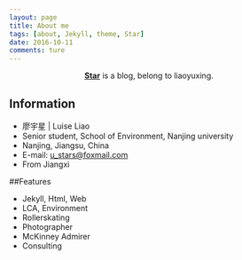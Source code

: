 ```yaml
---
layout: page
title: About me
tags: [about, Jekyll, theme, Star]
date: 2016-10-11
comments: ture
---
```


<center><a href="http://liaoyuxing.space"><b>Star</b></a> is a blog, belong to liaoyuxing.</center>

## Information
* 廖宇星 | Luise Liao
* Senior student, School of Environment, Nanjing university
* Nanjing, Jiangsu, China
* E-mail: [u_stars@foxmail.com](mailto:u_stars@foxmail.com)
* From Jiangxi

##Features
* Jekyll, Html, Web
* LCA, Environment
* Rollerskating
* Photographer
* McKinney Admirer
* Consulting
